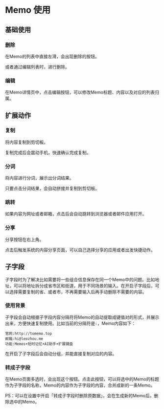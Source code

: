 # Memo 使用

## 基础使用

### 删除
在Memo的列表中直接左滑，会出现删除的按钮。

或者通过编辑列表时，进行删除。

### 编辑
在Memo详情页中，点击编辑按钮，可以修改Memo标题、内容以及对应的列表归属。

## 扩展动作

### 复制
将内容复制到剪切板。

复制完成后会震动手机，快速确认完成复制。

### 分词
将内容进行分词，展示出分词结果。

只要点击分词结果，会自动拼接并复制到剪切板。

### 跳转
如果内容为网址或者邮箱，点击后会自动跳转到浏览器或者邮件应用打开。

### 分享
分享按钮在右上角。

点击后触发系统的内容分享页面，可以自己选择分享的应用或者出发快捷动作。

## 子字段

子字段时为了解决比如需要将一些组合信息保存在同一个Memo中的问题。比如地址，可以将地址拆分成省市区和街道，用于不同场景的输入。在开启子字段后，可以选择需要复制的省、或者市，不再需要输入后再手动删除不需要的内容。

### 使用背景
子字段会自动根据子字段内容分隔符将Memo的自动提取成键值对的形式，并展示出来，方便快速复制使用。比如当前的分隔符是`:`，Memo内容如下：

```
官网:http://tomemo.top
邮箱:hi@leozhou.me
功能:Memos+短时记忆+AI助手+扩展键盘
```

在开启了子字段后会自动分组，并能直接复制对应的内容。

### 转成子字段
在Memo页面多选时，会出现这个按钮。点击此按钮，可以将选中的Memo的标题作为子字段的名称，Memo的内容作为子字段的内容，合并成新的一条Memo。

PS：可以在设置中开启「转成子字段时删除原数据」，会在生成新的Memo后，删除选中的Memo。
